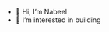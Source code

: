 - 👋 Hi, I’m Nabeel
- 👀 I’m interested in building

<!---
Nabeelgit/Nabeelgit is a ✨ special ✨ repository because its `README.md` (this file) appears on your GitHub profile.
You can click the Preview link to take a look at your changes.
--->
